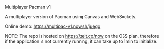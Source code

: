 Multiplayer Pacman v1

A multiplayer version of Pacman using Canvas and WebSockets.

Online demo: https://multipac-v1.now.sh/juego

NOTE: The repo is hosted on https://zeit.co/now on the OSS plan, therefore if the application is not currently running, it can take up to 1min to initialize.